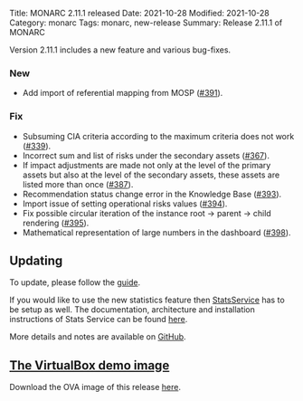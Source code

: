 Title: MONARC 2.11.1 released
Date: 2021-10-28
Modified: 2021-10-28
Category: monarc
Tags: monarc, new-release
Summary: Release 2.11.1 of MONARC

Version 2.11.1 includes a new feature and various bug-fixes.

### New

- Add import of referential mapping from MOSP
  ([#391](https://github.com/monarc-project/MonarcAppFO/issues/391)).

### Fix
- Subsuming CIA criteria according to the maximum criteria does not work
  ([#339](https://github.com/monarc-project/MonarcAppFO/issues/339)).
- Incorrect sum and list of risks under the secondary assets
  ([#367](https://github.com/monarc-project/MonarcAppFO/issues/367)).
- If impact adjustments are made not only at the level of the primary assets but also at the level of the secondary assets, these assets are listed more than once
  ([#387](https://github.com/monarc-project/MonarcAppFO/issues/387)).
- Recommendation status change error in the Knowledge Base
  ([#393](https://github.com/monarc-project/MonarcAppFO/issues/393)).
- Import issue of setting operational risks values
  ([#394](https://github.com/monarc-project/MonarcAppFO/issues/394)).
- Fix possible circular iteration of the instance root -> parent -> child rendering
  ([#395](https://github.com/monarc-project/MonarcAppFO/issues/395)).
- Mathematical representation of large numbers in the dashboard
  ([#398](https://github.com/monarc-project/MonarcAppFO/issues/398)).


## Updating

To update, please follow the 
[guide](http://monarc.lu/documentation/technical-guide/#monarc-update).

If you would like to use the new statistics feature then
[StatsService](https://github.com/monarc-project/stats-service) has to be setup
as well.
The documentation, architecture and installation instructions of Stats Service
can be found [here](https://www.monarc.lu/documentation/stats-service).

More details and notes are available on
[GitHub](https://github.com/monarc-project/MonarcAppFO/releases/tag/v2.11.1).


## <a href="#vm-image">The VirtualBox demo image</a>

Download the OVA image of this release
[here](https://vm.monarc.lu/MONARC_v2.11.1@3874f70/).
